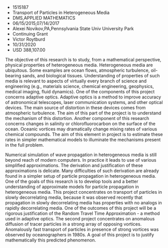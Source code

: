 
* 1515187
* Transport of Particles in Heterogeneous Media
* DMS,APPLIED MATHEMATICS
* 06/15/2015,07/14/2017
* Alexei Novikov,PA,Pennsylvania State Univ University Park
* Continuing Grant
* Victor Roytburd
* 10/31/2020
* USD 388,107.00

The objective of this research is to study, from a mathematical perspective,
physical properties of heterogeneous media. Heterogeneous media are ubiquitous.
Some examples are ocean flows, atmospheric turbulence, oil-bearing sands, and
biological tissues. Understanding of properties of such media is relevant to
aspects of virtually every branch of science and engineering (e.g., materials
science, chemical engineering, geophysics, medical imaging, fluid dynamics). One
of the components of this project concerns adaptive optics. Adaptive optics is a
method to improve accuracy of astronomical telescopes, laser communication
systems, and other optical devices. The main source of distortion in these
devices comes from atmospheric turbulence. The aim of this part of the project
is to understand the mechanism of this distortion. Another component of this
research concerns changes in salinity or chlorofluorocarbon on the surface of
the ocean. Oceanic vortices may dramatically change mixing rates of various
chemical compounds. The aim of this element in project is to estimate these
rates in simpler mathematical models to illuminate the mechanisms present in the
full problem.

Numerical simulation of wave propagation in heterogeneous media is still beyond
reach of modern computers. In practice it leads to use of various simplified
approximations. The derivation and justification of these approximations is
delicate. Many difficulties of such derivation are already found in a simpler
setup of particle propagation in heterogeneous media. One of the goals of this
research is to develop tools and a better understanding of approximate models
for particle propagation in heterogeneous media. This project concentrates on
transport of particles in slowly decorrelating media, because it was observed
recently that propagation in slowly decorrelating media has properties with no
analogs in rapidly decorrelating media. One of the outcomes of this project will
be a rigorous justification of the Random Travel Time Approximation - a method
used in adaptive optics. The second project concentrates on anomalous diffusion
of tracer particles in a strong array of opposing vortices. Anomalously fast
transport of particles in presence of strong vortices was observed by
oceanographers in 1980s. A goal of this project is to justify mathematically
this predicted phenomenon.
